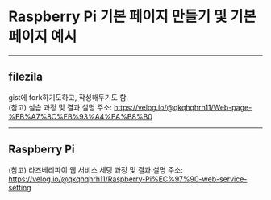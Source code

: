 # Raspberry Pi 기본 페이지 만들기 및 기본 페이지 예시

<hr>

## filezila

gist에 fork하기도하고, 작성해두기도 함. <br/>
(참고) 실습 과정 및 결과 설명 주소: https://velog.io/@qkqhqhrh11/Web-page-%EB%A7%8C%EB%93%A4%EA%B8%B0


<hr>

## Raspberry Pi

(참고) 라즈베리파이 웹 서비스 세팅 과정 및 결과 설명 주소: https://velog.io/@qkqhqhrh11/Raspberry-Pi%EC%97%90-web-service-setting
